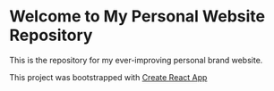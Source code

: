 # Welcome to My Personal Website Repository
This is the repository for my ever-improving personal brand website.

This project was bootstrapped with [Create React App](https://github.com/facebook/create-react-app)